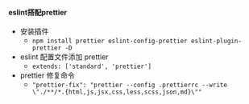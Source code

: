 #### eslint搭配prettier

- 安装插件
  + `npm install prettier eslint-config-prettier eslint-plugin-prettier -D`
- eslint 配置文件添加 prettier
  + `extends: ['standard', 'prettier']`
- prettier 修复命令
  + `"prettier-fix": "prettier --config .prettierrc --write \"./**/*.{html,js,jsx,css,less,scss,json,md}\""`
